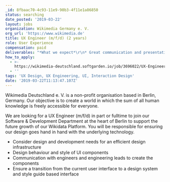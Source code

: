 ```yaml
---
_id: 8fbaac70-4c93-11e9-90b3-4f11e1a86850
status: searching
date_posted: '2019-03-22'
layout: jobs
organization: Wikimedia Germany e. V.
org_url: 'https://www.wikimedia.de'
title: UX Engineer (m/f/d) (2 years)
role: User Experience
compensation: paid
deliverables: "*What we expect*\r\n* Great communication and presentation skills\r\n* Experience with design systems\r\n* Skills in creating visual designs which are clean and coherent\r\n* Skills in defining interaction patterns which are efficient, versatile and follow common standards\r\n* Knowledge of Javascript, HTML, CSS, SVG\r\n* Knowledge of MVVM frameworks (e.g. React, Vue…)\r\n* Experience with usability principles\r\n* Knowledge in front-end performance measurement\r\n\r\n*Nice to have*\r\n* Experience with AB Testing\r\n* Knowledge of other programming languages\r\n* Experience in working with Figma or Sketch\r\n* Experiences in working in an Open Source context\r\n* Experience in accessibility standards requirements\r\n* Experience working with project-/product management"
how_to_apply:
  - >-
    https://wikimedia-deutschland.softgarden.io/job/3696022/UX-Engineer--m-f-d-?jobDbPVId=10049097&l=en
  - ''
tags: 'UX Design, UX Engineering, UI, Interaction Design'
date: '2019-03-22T11:13:47.107Z'
---
```

Wikimedia Deutschland e. V. is a non-profit organisation based in Berlin, Germany. Our objective is to create a world in which the sum of all human knowledge is freely accessible for everyone.

We are looking for a UX Engineer (m/f/d) in part or fulltime to join our Software & Development Department at the heart of Berlin to support the future growth of our Wikidata Platform. You will be responsible for ensuring our design goes hand in hand with the underlying technology.

* Consider design and development needs for an efficient design infrastructure
* Design behaviour and style of UI components
* Communication with engineers and engineering leads to create the components
* Ensure a transition from the current user interface to a design system and style guide based interface
